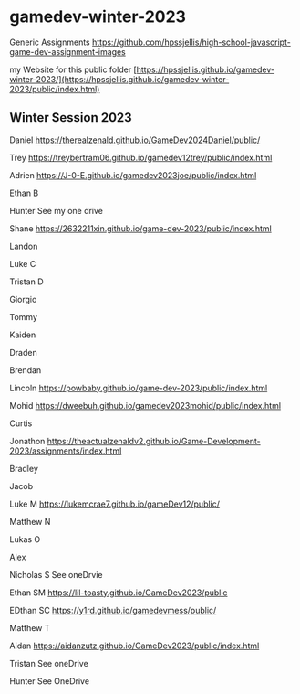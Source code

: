 # gamedev-winter-2023


Generic Assignments https://github.com/hpssjellis/high-school-javascript-game-dev-assignment-images


my Website   for this public folder   [https://hpssjellis.github.io/gamedev-winter-2023/](https://hpssjellis.github.io/gamedev-winter-2023/public/index.html)



## Winter Session 2023

Daniel    https://therealzenald.github.io/GameDev2024Daniel/public/



Trey    https://treybertram06.github.io/gamedev12trey/public/index.html



Adrien   https://J-0-E.github.io/gamedev2023joe/public/index.html


Ethan B



Hunter  See my one drive

Shane    https://2632211xin.github.io/game-dev-2023/public/index.html

Landon


Luke C


Tristan D


Giorgio


Tommy



Kaiden



Draden



Brendan



Lincoln    https://powbaby.github.io/game-dev-2023/public/index.html



Mohid     https://dweebuh.github.io/gamedev2023mohid/public/index.html


Curtis


Jonathon   https://theactualzenaldv2.github.io/Game-Development-2023/assignments/index.html


Bradley


Jacob


Luke  M https://lukemcrae7.github.io/gameDev12/public/


Matthew  N



Lukas  O



Alex


Nicholas  S    See oneDrvie



Ethan  SM  https://lil-toasty.github.io/GameDev2023/public

EDthan SC   https://y1rd.github.io/gamedevmess/public/

Matthew  T


Aidan    https://aidanzutz.github.io/GameDev2023/public/index.html


Tristan  See oneDrive

Hunter See OneDrive

